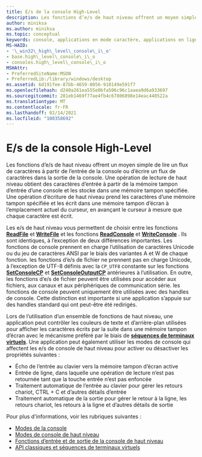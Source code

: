 ```yaml
---
title: E/s de la console High-Level
description: Les fonctions d’e/s de haut niveau offrent un moyen simple de lire un flux de caractères à partir de l’entrée de la console ou d’écrire un flux de caractères dans la sortie de la console.
author: miniksa
ms.author: miniksa
ms.topic: conceptual
keywords: console, applications en mode caractère, applications en ligne de commande, applications de terminal, API console
MS-HAID:
- '\_win32\_high\_level\_console\_i\_o'
- base.high\_level\_console\_i\_o
- consoles.high\_level\_console\_i\_o
MSHAttr:
- PreferredSiteName:MSDN
- PreferredLib:/library/windows/desktop
ms.assetid: 6d191fee-87bb-4659-8056-910149e591f7
ms.openlocfilehash: d240a261ea555e0bfa506c96c1aaea9d6a933697
ms.sourcegitcommit: 281eb1469f77ae4fb4c67806898e14eac440522a
ms.translationtype: MT
ms.contentlocale: fr-FR
ms.lasthandoff: 02/14/2021
ms.locfileid: "100358692"
---
```

# <a name="high-level-console-io"></a>E/s de la console High-Level

Les fonctions d’e/s de haut niveau offrent un moyen simple de lire un flux de caractères à partir de l’entrée de la console ou d’écrire un flux de caractères dans la sortie de la console. Une opération de lecture de haut niveau obtient des caractères d’entrée à partir de la mémoire tampon d’entrée d’une console et les stocke dans une mémoire tampon spécifiée. Une opération d’écriture de haut niveau prend les caractères d’une mémoire tampon spécifiée et les écrit dans une mémoire tampon d’écran à l’emplacement actuel du curseur, en avançant le curseur à mesure que chaque caractère est écrit.

Les e/s de haut niveau vous permettent de choisir entre les fonctions [**ReadFile**](/windows/win32/api/fileapi/nf-fileapi-readfile) et [**WriteFile**](/windows/win32/api/fileapi/nf-fileapi-writefile) et les fonctions [**ReadConsole**](readconsole.md) et [**WriteConsole**](writeconsole.md) . Ils sont identiques, à l’exception de deux différences importantes. Les fonctions de console prennent en charge l’utilisation de caractères Unicode ou du jeu de caractères ANSI par le biais des variantes A et W de chaque fonction. les fonctions d’e/s de fichier ne prennent pas en charge Unicode, à l’exception de UTF-8 définis avec la `CP_UTF8` constante sur les fonctions **[SetConsoleCP](setconsolecp.md)** et **[SetConsoleOutputCP](setconsoleoutputcp.md)** antérieures à l’utilisation. En outre, les fonctions d’e/s de fichier peuvent être utilisées pour accéder aux fichiers, aux canaux et aux périphériques de communication série. les fonctions de console peuvent uniquement être utilisées avec des handles de console. Cette distinction est importante si une application s’appuie sur des handles standard qui ont peut-être été redirigés.

Lors de l’utilisation d’un ensemble de fonctions de haut niveau, une application peut contrôler les couleurs de texte et d’arrière-plan utilisées pour afficher les caractères écrits par la suite dans une mémoire tampon d’écran avec le mécanisme préféré par le biais de **[séquences de terminaux virtuels](console-virtual-terminal-sequences.md)**. Une application peut également utiliser les modes de console qui affectent les e/s de console de haut niveau pour activer ou désactiver les propriétés suivantes :

- Écho de l’entrée au clavier vers la mémoire tampon d’écran active
- Entrée de ligne, dans laquelle une opération de lecture n’est pas retournée tant que la touche entrée n’est pas enfoncée
- Traitement automatique de l’entrée au clavier pour gérer les retours chariot, CTRL + C et d’autres détails d’entrée
- Traitement automatique de la sortie pour gérer le retour à la ligne, les retours chariot, les retours à la ligne et d’autres détails de sortie

Pour plus d'informations, voir les rubriques suivantes :

- [Modes de la console](console-modes.md)
- [Modes de console de haut niveau](high-level-console-modes.md)
- [Fonctions d’entrée et de sortie de la console de haut niveau](high-level-console-input-and-output-functions.md)
- [API classiques et séquences de terminaux virtuels](classic-vs-vt.md)